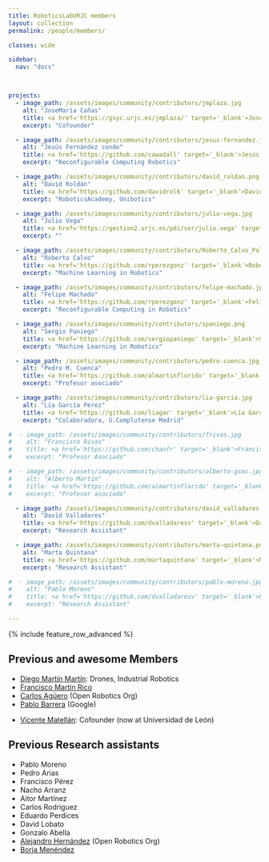 ```yaml
---
title: RoboticsLabURJC members
layout: collection
permalink: /people/members/

classes: wide

sidebar:
  nav: "docs"



projects:
  - image_path: /assets/images/community/contributors/jmplaza.jpg
    alt: "JoseMaría Cañas"
    title: <a href='https://gsyc.urjc.es/jmplaza/' target='_blank'>JoseMaría Cañas</a>
    excerpt: "Cofounder"

  - image_path: /assets/images/community/contributors/jesus-fernandez.jpg
    alt: "Jesús Fernández conde"
    title: <a href='https://github.com/cawadall' target='_blank'>Jesús Fernández Conde</a>
    excerpt: "Reconfigurable Computing Robotics"

  - image_path: /assets/images/community/contributors/david_roldan.png
    alt: "David Roldán"
    title: <a href='https://github.com/davidrol6' target='_blank'>David Roldán</a>
    excerpt: "RoboticsAcademy, Unibotics"

  - image_path: /assets/images/community/contributors/julio-vega.jpg
    alt: "Julio Vega"
    title: <a href='https://gestion2.urjc.es/pdi/ver/julio.vega' target='_blank'>Julio Vega</a>
    excerpt: ""

  - image_path: /assets/images/community/contributors/Roberto_Calvo_Palomino.jpg
    alt: "Roberto Calvo"
    title: <a href='https://github.com/rperezgonz' target='_blank'>Roberto Calvo</a>
    excerpt: "Machine Learning in Robotics"

  - image_path: /assets/images/community/contributors/felipe-machado.jpg
    alt: "Felipe Machado"
    title: <a href='https://github.com/rperezgonz' target='_blank'>Felipe Machado</a>
    excerpt: "Reconfigurable Computing in Robotics"

  - image_path: /assets/images/community/contributors/spaniego.png
    alt: "Sergio Paniego"
    title: <a href='https://github.com/sergiopaniego' target='_blank'>Sergio Paniego</a>
    excerpt: "Machine Learning in Robotics"

  - image_path: /assets/images/community/contributors/pedro-cuenca.jpg
    alt: "Pedro M. Cuenca"
    title: <a href='https://github.com/almartinflorido' target='_blank'>Pedro M. Cuenca</a>
    excerpt: "Profesor asociado"

  - image_path: /assets/images/community/contributors/lia-garcia.jpg
    alt: "Lía García Pérez"
    title: <a href='https://github.com/liagar' target='_blank'>Lía García</a>
    excerpt: "Colaboradora, U.Complutense Madrid"

#  - image_path: /assets/images/community/contributors/frivas.jpg
#    alt: "Francisco Rivas"
#    title: <a href='https://github.com/chanfr' target='_blank'>Francisco Rivas</a>
#    excerpt: "Profesor Asociado"

#  - image_path: /assets/images/community/contributors/alberto-gsoc.jpg
#    alt: "Alberto Martín"
#    title: <a href='https://github.com/almartinflorido' target='_blank'>Alberto Martín</a>
#    excerpt: "Profesor asociado"

  - image_path: /assets/images/community/contributors/david_valladares.png
    alt: "David Valladares"
    title: <a href='https://github.com/dvalladaresv' target='_blank'>David Valladares</a>
    excerpt: "Research Assistant"

  - image_path: /assets/images/community/contributors/marta-quintana.png
    alt: "Marta Quintana"
    title: <a href='https://github.com/martaquintana' target='_blank'>Marta Quintana</a>
    excerpt: "Research Assistant"

#  - image_path: /assets/images/community/contributors/pablo-moreno.jpg
#    alt: "Pablo Moreno"
#    title: <a href='https://github.com/dvalladaresv' target='_blank'>Pablo Moreno</a>
#    excerpt: "Research Assistant"

---
```



{% include feature_row_advanced %}

## Previous and awesome Members

- [Diego Martín Martín](https://gestion2.urjc.es/pdi/ver/diego.martin.martin): Drones, Industrial Robotics
- [Francisco Martín Rico](https://github.com/fmrico)
- [Carlos Agüero](https://github.com/caguero) (Open Robotics Org)
- [Pablo Barrera](https://github.com/pbarrera) (Google)
<!--  - [Juan Gonzalez](https://github.com/Obijuan): FPGA-robotics. -->
- [Vicente Matellán](https://robotica.unileon.es/vmo): Cofounder (now at Universidad de León)

## Previous Research assistants

- Pablo Moreno
- Pedro Arias
- Francisco Pérez
- Nacho Arranz
- Aitor Martínez
- Carlos Rodriguez
- Eduardo Perdices
- David Lobato
- Gonzalo Abella
- [Alejandro Hernández](https://github.com/ahcorde) (Open Robotics Org)
- [Borja Menéndez](https://github.com/bmenendez)